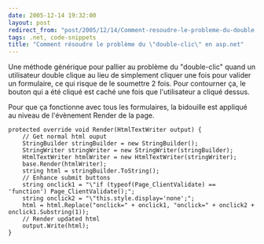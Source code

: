 ```yaml
---
date: 2005-12-14 19:32:00
layout: post
redirect_from: "post/2005/12/14/Comment-resoudre-le-probleme-du-double-clic-en-aspnet"
tags: .net, code-snippets
title: "Comment résoudre le problème du \"double-clic\" en asp.net"
---
```


Une méthode générique pour pallier au problème du "double-clic" quand un
utilisateur double clique au lieu de simplement cliquer une fois pour valider
un formulaire, ce qui risque de le soumettre 2 fois. Pour contourner ça, le
bouton qui a été cliqué est caché une fois que l'utilisateur a cliqué
dessus.

Pour que ça fonctionne avec tous les formulaires, la bidouille est appliqué
au niveau de l'évènement Render de la page.

```
protected override void Render(HtmlTextWriter output) {
    // Get normal html ouput
    StringBuilder stringBuilder = new StringBuilder();
    StringWriter stringWriter = new StringWriter(stringBuilder);
    HtmlTextWriter htmlWriter = new HtmlTextWriter(stringWriter);
    base.Render(htmlWriter);
    string html = stringBuilder.ToString();
    // Enhance submit buttons
    string onclick1 = "\"if (typeof(Page_ClientValidate) == 'function') Page_ClientValidate();";
    string onclick2 = "\"this.style.display='none';";
    html = html.Replace("onclick=" + onclick1, "onclick=" + onclick2 + onclick1.Substring(1));
    // Render updated html
    output.Write(html);
}
```
